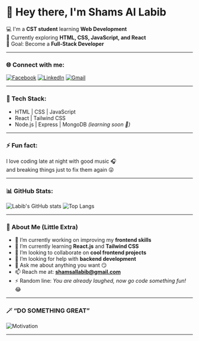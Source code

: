 # 👋 Hey there, I'm Shams Al Labib  

💻 I'm a **CST student** learning **Web Development**  
🚀 Currently exploring **HTML, CSS, JavaScript, and React**  
🎯 Goal: Become a **Full-Stack Developer**

---

### 🌐 Connect with me:
[![Facebook](https://img.shields.io/badge/Facebook-%231877F2.svg?style=for-the-badge&logo=facebook&logoColor=white)](https://www.facebook.com/shamsallabib)
[![LinkedIn](https://img.shields.io/badge/LinkedIn-%230077B5.svg?style=for-the-badge&logo=linkedin&logoColor=white)](https://www.linkedin.com/in/shams-al-labib-5475b1387/)
[![Gmail](https://img.shields.io/badge/Email-D14836?style=for-the-badge&logo=gmail&logoColor=white)](mailto:shamsallabib@gmail.com)

---

### 🧠 Tech Stack:
- HTML | CSS | JavaScript  
- React | Tailwind CSS  
- Node.js | Express | MongoDB *(learning soon 👀)*

---

### ⚡ Fun fact:
I love coding late at night with good music 🎧  
and breaking things just to fix them again 😜  

---

### 📊 GitHub Stats:
![Labib's GitHub stats](https://github-readme-stats.vercel.app/api?username=shams-labib&show_icons=true&theme=radical)
![Top Langs](https://github-readme-stats.vercel.app/api/top-langs/?username=shams-labib&layout=compact&theme=radical)

---

### 🧩 About Me (Little Extra)
- 🔭 I’m currently working on improving my **frontend skills**  
- 🌱 I’m currently learning **React.js** and **Tailwind CSS**  
- 👯 I’m looking to collaborate on **cool frontend projects**  
- 🤔 I’m looking for help with **backend development**  
- 💬 Ask me about anything you want 😏  
- 📫 Reach me at: **shamsallabib@gmail.com**  
- ⚡ Random line: *You are already laughed, now go code something fun!* 😂  

---

### 🪄 “DO SOMETHING GREAT”
![Motivation](https://images.unsplash.com/photo-1507842217343-583bb7270b66?auto=format&fit=crop&w=800&q=80)

---

<!--
**shams-labib/shams-labib** is a ✨ _special_ ✨ repository because its `README.md` (this file) appears on your GitHub profile.
-->
